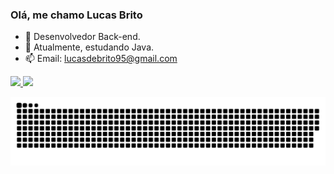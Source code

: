 ### Olá, me chamo Lucas Brito

- 🔭 Desenvolvedor Back-end.
- 🌱 Atualmente, estudando Java.
- 📫 Email: lucasdebrito95@gmail.com

 <div>
  <a href="https://github.com/lucasbrito-cloud">
  <img height="180em" src="https://github-readme-stats.vercel.app/api?username=lucasbrito-cloud&show_icons=true&theme=dracula&include_all_commits=true&count_private=true"/>
  <img height="180em" src="https://github-readme-stats.vercel.app/api/top-langs/?username=lucasbrito-cloud&layout=compact&langs_count=7&theme=dark"/>
</div>

 ![Snake animation](https://github.com/lucasbrito-cloud/lucasbrito-cloud/blob/output/github-contribution-grid-snake.svg)
  

